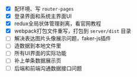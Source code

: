- [x] 配环境、写 `router-pages`
- [x] 登录界面和系统主界面UI
- [x] redux全局状体管理剥离，看官网教程
- [x] webpack打包文件重写，打包到 `server/dist` 目录
- [ ] 解决表达图片头像展示问题，faker-js插件
- [ ] 造数据到本地文件里
- [ ] 所有UI界面的实际功能
- [ ] 补上单条数据展示页
- [ ] 后端和前端沟通数据接口问题